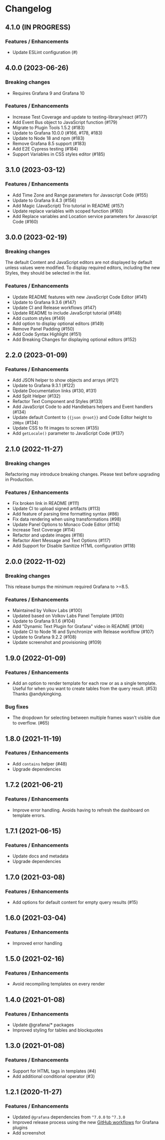 # Changelog

## 4.1.0 (IN PROGRESS)

### Features / Enhancements

- Update ESLint configuration (#)

## 4.0.0 (2023-06-26)

### Breaking changes

- Requires Grafana 9 and Grafana 10

### Features / Enhancements

- Increase Test Coverage and update to testing-library/react (#177)
- Add Event Bus object to JavaScript function (#179)
- Migrate to Plugin Tools 1.5.2 (#183)
- Update to Grafana 10.0.0 (#166, #178, #183)
- Update to Node 18 and npm (#183)
- Remove Grafana 8.5 support (#183)
- Add E2E Cypress testing (#184)
- Support Variables in CSS styles editor (#185)

## 3.1.0 (2023-03-12)

### Features / Enhancements

- Add Time Zone and Range parameters for Javascript Code (#155)
- Update to Grafana 9.4.3 (#156)
- Add Magic (JavaScript) Trio tutorial in README (#157)
- Update replace variables with scoped function (#160)
- Add Replace variables and Location service parameters for Javascript Code (#160)

## 3.0.0 (2023-02-19)

### Breaking changes

The default Content and JavaScript editors are not displayed by default unless values were modified.
To display required editors, including the new Styles, they should be selected in the list.

### Features / Enhancements

- Update README features with new JavaScript Code Editor (#141)
- Update to Grafana 9.3.6 (#147)
- Update CI and Release workflows (#147)
- Update README to include JavaScript tutorial (#148)
- Add custom styles (#149)
- Add option to display optional editors (#149)
- Remove Panel Padding (#150)
- Add Code Syntax Highlight (#151)
- Add Breaking Changes for displaying optional editors (#152)

## 2.2.0 (2023-01-09)

### Features / Enhancements

- Add JSON helper to show objects and arrays (#121)
- Update to Grafana 9.3.1 (#122)
- Update Documentation links (#130, #131)
- Add Split Helper (#132)
- Refactor Text Component and Styles (#133)
- Add JavaScript Code to add Handlebars helpers and Event handlers (#134)
- Update default Content to `{{json @root}}` and Code Editor height to `200px` (#134)
- Update CSS to fit images to screen (#135)
- Add `getLocale()` parameter to JavaScript Code (#137)

## 2.1.0 (2022-11-27)

### Breaking changes

Refactoring may introduce breaking changes. Please test before upgrading in Production.

### Features / Enhancements

- Fix broken link in README (#111)
- Update CI to upload signed artifacts (#113)
- Add feature of parsing time formatting syntax (#86)
- Fix data rendering when using transformations (#98)
- Update Panel Options to Monaco Code Editor (#114)
- Increase Test Coverage (#114)
- Refactor and update images (#116)
- Refactor Alert Message and Text Options (#117)
- Add Support for Disable Sanitize HTML configuration (#118)

## 2.0.0 (2022-11-02)

### Breaking changes

This release bumps the minimum required Grafana to >=8.5.

### Features / Enhancements

- Maintained by Volkov Labs (#100)
- Updated based on Volkov Labs Panel Template (#100)
- Update to Grafana 9.1.6 (#104)
- Add "Dynamic Text Plugin for Grafana" video in README (#106)
- Update CI to Node 16 and Synchronize with Release workflow (#107)
- Update to Grafana 9.2.2 (#108)
- Update screenshot and provisioning (#109)

## 1.9.0 (2022-01-09)

### Features / Enhancements

- Add an option to render template for each row or as a single template. Useful for when you want to create tables from the query result. (#53) Thanks @andykingking.

### Bug fixes

- The dropdown for selecting between multiple frames wasn't visible due to overflow. (#65)

## 1.8.0 (2021-11-19)

### Features / Enhancements

- Add `contains` helper (#48)
- Upgrade dependencies

## 1.7.2 (2021-06-21)

### Features / Enhancements

- Improve error handling. Avoids having to refresh the dashboard on template errors.

## 1.7.1 (2021-06-15)

### Features / Enhancements

- Update docs and metadata
- Upgrade dependencies

## 1.7.0 (2021-03-08)

### Features / Enhancements

- Add options for default content for empty query results (#15)

## 1.6.0 (2021-03-04)

### Features / Enhancements

- Improved error handling

## 1.5.0 (2021-02-16)

### Features / Enhancements

- Avoid recompiling templates on every render

## 1.4.0 (2021-01-08)

### Features / Enhancements

- Update @grafana/\* packages
- Improved styling for tables and blockquotes

## 1.3.0 (2021-01-08)

### Features / Enhancements

- Support for HTML tags in templates (#4)
- Add additional conditional operator (#3)

## 1.2.1 (2020-11-27)

### Features / Enhancements

- Updated `@grafana` dependencies from `^7.0.0` to `^7.3.0`
- Improved release process using the new [GitHub workflows](https://github.com/grafana/plugin-workflows) for Grafana plugins
- Add screenshot
